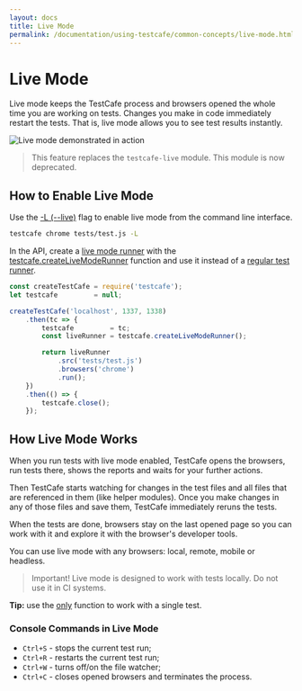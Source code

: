 ```yaml
---
layout: docs
title: Live Mode
permalink: /documentation/using-testcafe/common-concepts/live-mode.html
---
```

# Live Mode

Live mode keeps the TestCafe process and browsers opened the whole time you are working on tests. Changes you make in code immediately restart the tests. That is, live mode allows you to see test results instantly.

![Live mode demonstrated in action](../../../images/testcafe-live.gif)

> This feature replaces the `testcafe-live` module. This module is now deprecated.

## How to Enable Live Mode

Use the [-L (--live)](../command-line-interface.md#-l---live) flag to enable live mode from the command line interface.

```sh
testcafe chrome tests/test.js -L
```

In the API, create a [live mode runner](../programming-interface/livemoderunner.md) with the [testcafe.createLiveModeRunner](../programming-interface/testcafe.md#createlivemoderunner) function and use it instead of a [regular test runner](../programming-interface/runner.md).

```js
const createTestCafe = require('testcafe');
let testcafe         = null;

createTestCafe('localhost', 1337, 1338)
    .then(tc => {
        testcafe         = tc;
        const liveRunner = testcafe.createLiveModeRunner();

        return liveRunner
            .src('tests/test.js')
            .browsers('chrome')
            .run();
    })
    .then(() => {
        testcafe.close();
    });
```

## How Live Mode Works

When you run tests with live mode enabled, TestCafe opens the browsers, run tests there, shows the reports and waits for your further actions.

Then TestCafe starts watching for changes in the test files and all files that are referenced in them (like helper modules). Once you make changes in any of those files and save them, TestCafe immediately reruns the tests.

When the tests are done, browsers stay on the last opened page so you can work with it and explore it with the browser's developer tools.

You can use live mode with any browsers: local, remote, mobile or headless.

> Important! Live mode is designed to work with tests locally. Do not use it in CI systems.

**Tip:** use the [only](../../test-api/test-code-structure.md#skipping-tests) function to work with a single test.

### Console Commands in Live Mode

* `Ctrl+S` - stops the current test run;
* `Ctrl+R` - restarts the current test run;
* `Ctrl+W` - turns off/on the file watcher;
* `Ctrl+C` - closes opened browsers and terminates the process.